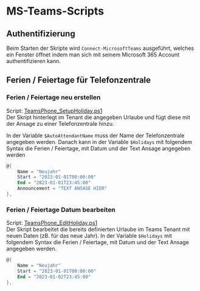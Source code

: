 # MS-Teams-Scripts

## Authentifizierung <br>
Beim Starten der Skripte wird `Connect-MicrosoftTeams` ausgeführt, welches ein Fenster öffnet indem man sich mit seinem Microsoft 365  Account authentifizieren kann.

## Ferien / Feiertage für Telefonzentrale
###  Ferien / Feiertage neu erstellen <br>
Script: [TeamsPhone_SetupHoliday.ps1](TeamsPhone_SetupHoliday.ps1) <br>
Der Skript hinterlegt im Tenant die angegeben Urlaube und fügt diese mit der Ansage zu einer Telefonzentrale hinzu.

In der Variable `$AutoAttendantName` muss der Name der Telefonzentrale angegeben werden.
Danach kann in der Variable `$Holidays` mit folgendem Syntax die Ferien / Feiertage, mit Datum und der Text Ansage angegeben werden
```Powershell
@{
    Name = "Neujahr"
    Start = "2023-01-01T00:00:00"
    End = "2023-01-01T23:45:00"
    Announcement = "TEXT ANSAGE HIER"
},
```

### Ferien / Feiertage Datum bearbeiten
Script: [TeamsPhone_EditHoliday.ps1](TeamsPhone_EditHoliday.ps1) <br>
Der Skript bearbeitet die bereits definierten Urlaube im Teams Tenant mit neuen Daten (zB. für das neue Jahr).
In der Variable `$Holidays` mit folgendem Syntax die Ferien / Feiertage, mit Datum und der Text Ansage angegeben werden.
```Powershell
@{
    Name = "Neujahr"
    Start = "2023-01-01T00:00:00"
    End = "2023-01-02T23:45:00"
},
```